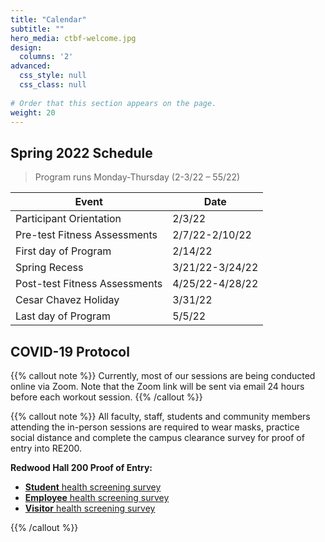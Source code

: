 ```yaml
---
title: "Calendar"
subtitle: ""
hero_media: ctbf-welcome.jpg
design:
  columns: '2'
advanced:
  css_style: null
  css_class: null
  
# Order that this section appears on the page.
weight: 20
---
```


## Spring 2022 Schedule

> Program runs Monday-Thursday (2-3/22 – 55/22)

**Event**|**Date**
------|-----
Participant Orientation|2/3/22
Pre-test Fitness Assessments|2/7/22-2/10/22
First day of Program|2/14/22
Spring Recess|3/21/22-3/24/22
Post-test Fitness Assessments|4/25/22-4/28/22
Cesar Chavez Holiday|3/31/22
Last day of Program|5/5/22


## COVID-19 Protocol

{{% callout note %}}
Currently, most of our sessions are being conducted online via Zoom. Note that the Zoom link will be sent via email 24 hours before each workout session.
{{% /callout %}}

{{% callout note %}}
All faculty, staff, students and community members attending the in-person sessions are required to wear masks, practice social distance and complete the campus clearance survey for proof of entry into RE200.

**Redwood Hall 200 Proof of Entry:**

- [**Student** health screening survey](https://csun.sjc1.qualtrics.com/jfe/form/SV_5anCaY9d8ugxK1T)
- [**Employee** health screening survey](https://csun.sjc1.qualtrics.com/jfe/form/SV_1TG3XMjYF15dyq9)
- [**Visitor** health screening survey](https://csun.sjc1.qualtrics.com/jfe/form/SV_4UYv08Fu1kfqvv7)


{{% /callout %}}

